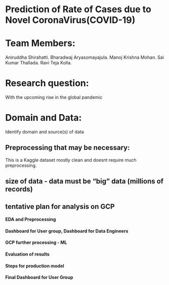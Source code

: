 # Prediction of Rate of Cases due to Novel CoronaVirus(COVID-19)


# Team Members:
Aniruddha Shirahatti. 
Bharadwaj Aryasomayajula. 
Manoj Krishna Mohan. 
Sai Kumar Thallada. 
Ravi Teja Kolla. 

# Research question:  
With the upcoming rise in the global pandemic
# Domain and Data: 
Identify domain and source(s) of data

## Preprocessing that may be necessary:
This is a Kaggle dataset mostly clean and doesnt require much preprocessing.

## size of data - data must be “big” data (millions of records)

## tentative plan for analysis on GCP

#### EDA and Preprocessing

#### Dashboard for User group, Dashboard for Data Engineers

#### GCP further processing - ML

#### Evaluation of results

#### Steps for production model

#### Final Dashboard for User Group

